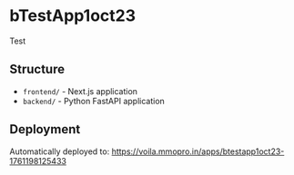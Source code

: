 # bTestApp1oct23

Test

## Structure
- `frontend/` - Next.js application
- `backend/` - Python FastAPI application

## Deployment
Automatically deployed to: https://voila.mmopro.in/apps/btestapp1oct23-1761198125433